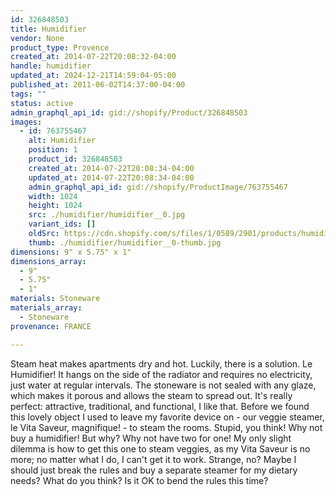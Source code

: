 ```yaml
---
id: 326848503
title: Humidifier
vendor: None
product_type: Provence
created_at: 2014-07-22T20:08:32-04:00
handle: humidifier
updated_at: 2024-12-21T14:59:04-05:00
published_at: 2011-06-02T14:37:00-04:00
tags: ""
status: active
admin_graphql_api_id: gid://shopify/Product/326848503
images:
  - id: 763755467
    alt: Humidifier
    position: 1
    product_id: 326848503
    created_at: 2014-07-22T20:08:34-04:00
    updated_at: 2014-07-22T20:08:34-04:00
    admin_graphql_api_id: gid://shopify/ProductImage/763755467
    width: 1024
    height: 1024
    src: ./humidifier/humidifier__0.jpg
    variant_ids: []
    oldSrc: https://cdn.shopify.com/s/files/1/0589/2901/products/humidifier.jpeg?v=1406074114
    thumb: ./humidifier/humidifier__0-thumb.jpg
dimensions: 9" x 5.75" x 1"
dimensions_array:
  - 9"
  - 5.75"
  - 1"
materials: Stoneware
materials_array:
  - Stoneware
provenance: FRANCE

---
```


Steam heat makes apartments dry and hot. Luckily, there is a solution. Le Humidifier! It hangs on the side of the radiator and requires no electricity, just water at regular intervals. The stoneware is not sealed with any glaze, which makes it porous and allows the steam to spread out. It's really perfect: attractive, traditional, and functional, I like that. Before we found this lovely object I used to leave my favorite device on - our veggie steamer, le Vita Saveur, magnifique! - to steam the rooms. Stupid, you think! Why not buy a humidifier! But why? Why not have two for one! My only slight dilemma is how to get this one to steam veggies, as my Vita Saveur is no more; no matter what I do, I can't get it to work. Strange, no? Maybe I should just break the rules and buy a separate steamer for my dietary needs? What do you think? Is it OK to bend the rules this time?
